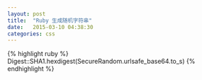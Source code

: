 ```yaml
---
layout: post
title:  "Ruby 生成随机字符串"
date:   2015-03-10 04:38:30
categories: css
---
```


{% highlight ruby %}
Digest::SHA1.hexdigest(SecureRandom.urlsafe_base64.to_s)
{% endhighlight %}
